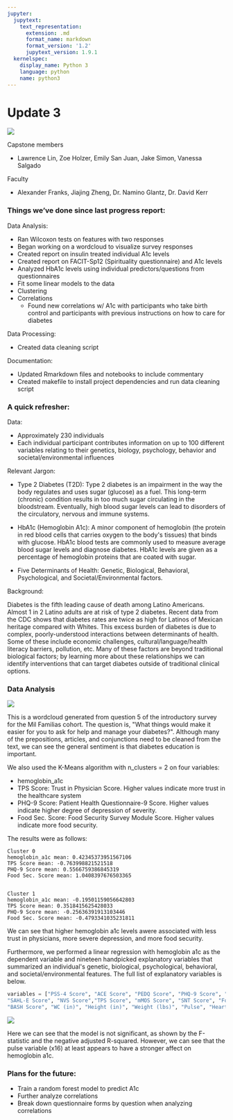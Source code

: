```yaml
---
jupyter:
  jupytext:
    text_representation:
      extension: .md
      format_name: markdown
      format_version: '1.2'
      jupytext_version: 1.9.1
  kernelspec:
    display_name: Python 3
    language: python
    name: python3
---
```


<!-- #region id="jrLNyrPWantJ" -->
# Update 3
![](https://www.sansum.org/wp-content/uploads/2020/05/SDRI_logo_72.png)

Capstone members
- Lawrence Lin, Zoe Holzer, Emily San Juan, Jake Simon, Vanessa Salgado

Faculty
- Alexander Franks, Jiajing Zheng, Dr. Namino Glantz, Dr. David Kerr
<!-- #endregion -->

<!-- #region id="n9bxvcswantQ" -->
### Things we’ve done since last progress report:
Data Analysis:
- Ran Wilcoxon tests on features with two responses
- Began working on a wordcloud to visualize survey responses
- Created report on insulin treated individual A1c levels
- Created report on FACIT-Sp12 (Spirituality questionnaire) and A1c levels
- Analyzed HbA1c levels using individual predictors/questions from questionnaires
- Fit some linear models to the data
- Clustering
- Correlations
    - Found new correlations w/ A1c with participants who take birth control and participants with previous instructions on how to care for diabetes

Data Processing:
- Created data cleaning script 

Documentation:
- Updated Rmarkdown files and notebooks to include commentary
- Created makefile to install project dependencies and run data cleaning script



<!-- #endregion -->

### A quick refresher: 
Data:

- Approximately 230 individuals
- Each individual participant contributes
information on up to 100 different variables relating to their genetics, biology,
psychology, behavior and societal/environmental influences

Relevant Jargon:

- Type 2 Diabetes (T2D): Type 2 diabetes is an impairment in the way the body regulates and uses sugar (glucose) as a fuel. This long-term (chronic) condition results in too much sugar circulating in the bloodstream. Eventually, high blood sugar levels can lead to disorders of the circulatory, nervous and immune systems.
- HbA1c (Hemoglobin A1c): A minor component of hemoglobin (the protein in red blood cells that carries oxygen to the body's tissues) that binds with glucose. HbA1c blood tests are commonly used to measure average blood sugar levels and diagnose diabetes. HbA1c levels are given as a percentage of hemoglobin proteins that are coated with sugar. 

- Five Determinants of Health: Genetic, Biological, Behavioral, Psychological, and Societal/Environmental factors.

Background:

Diabetes is the fifth leading cause of death among Latino Americans. Almost 1 in 2 Latino adults are at risk of type 2 diabetes. Recent data from the CDC shows that diabetes rates are twice as high for Latinos of Mexican heritage compared with Whites. This excess burden of diabetes is due to complex, poorly-understood interactions between determinants of health. Some of these include economic challenges, cultural/language/health literacy barriers, pollution, etc. Many of these factors are beyond traditional biological factors; by learning more about these relationships we can identify interventions that can target diabetes outside of traditional clinical options.


### Data Analysis


![](./visuals/intro5.png)

This is a wordcloud generated from question 5 of the introductory survey for the Mil Familias cohort. The question is, "What things would make it easier for you to ask for help and manage your diabetes?". Although many of the prepositions, articles, and conjunctions need to be cleaned from the text, we can see the general sentiment is that diabetes education is important.


We also used the K-Means algorithm with n_clusters = 2 on four variables:
- hemoglobin_a1c
- TPS Score: Trust in Physician Score. Higher values indicate more trust in the healthcare system
- PHQ-9 Score: Patient Health Questionnaire-9 Score. Higher values indicate higher degree of depression of severity. 
- Food Sec. Score: Food Security Survey Module Score. Higher values indicate more food security.

The results were as follows:
```
Cluster 0
hemoglobin_a1c mean: 0.42345373951567106
TPS Score mean: -0.763998821521518
PHQ-9 Score mean: 0.5566759386845319
Food Sec. Score mean: 1.0408397676503365


Cluster 1
hemoglobin_a1c mean: -0.19501159056642803
TPS Score mean: 0.3518415625428033
PHQ-9 Score mean: -0.25636391913103446
Food Sec. Score mean: -0.4793341035231811
```

We can see that higher hemoglobin a1c levels awere associated with less trust in physicians, more severe depression, and more food security.


Furthermore, we performed a linear regression with hemoglobin a1c as the dependent variable and nineteen handpicked explanatory variables that summarized an individual's genetic, biological, psychological, behavioral, and societal/environmental features. The full list of explanatory variables is below.

```python
variables = ["PSS-4 Score", "ACE Score", "PEDQ Score", "PHQ-9 Score", "FACIT Score",
"SAHL-E Score", "NVS Score","TPS Score", "mMOS Score", "SNT Score", "Food Sec. Score",
"BASH Score", "WC (in)", "Height (in)", "Weight (lbs)", "Pulse", "Heart Failure", "SEX/GENDER", "AGE"]
```

<!-- #region tags=["remove-input"] -->
![](./visuals/linreg.PNG)
<!-- #endregion -->

Here we can see that the model is not significant, as shown by the F-statistic and the negative adjusted R-squared. However, we can see that the pulse variable (x16) at least appears to have a stronger affect on hemoglobin a1c.


### Plans for the future:
- Train a random forest model to predict A1c
- Further analyze correlations
- Break down questionnaire forms by question when analyzing correlations

```python

```
